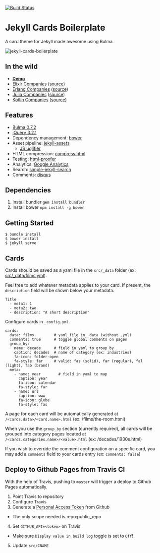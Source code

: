 [![Build Status](https://travis-ci.org/burden/jekyll-cards-boilerplate.svg?branch=master)](https://travis-ci.org/burden/jekyll-cards-boilerplate)
# Jekyll Cards Boilerplate

A card theme for Jekyll made awesome using Bulma.

![jekyll-cards-boilerplate](https://raw.githubusercontent.com/burden/jekyll-cards-boilerplate/master/screenshot.png)

## In the wild

- **[Demo](https://jekyll-cards-boilerplate.burden.cc/)**
- [Elixir Companies](https://elixir-companies.com) ([source](https://github.com/doomspork/elixir-companies))
- [Erlang Companies](https://erlang-companies.org) ([source](https://github.com/starbelly/erlang-companies))
- [Julia Companies](https://julia-companies.org) ([source](https://github.com/cursorinsight/julia-companies))
- [Kotlin Companies](https://kotlin-companies.com) ([source](https://github.com/utensils/kotlin-companies))


## Features

- [Bulma 0.7.2](https://github.com/jgthms/bulma/tree/0.7.2)
- [jQuery 3.2.1](https://github.com/jquery/jquery/tree/3.2.1)
- Dependency management: [bower](https://bower.io)
- Asset pipeline: [jekyll-assets](https://rubygems.org/gems/jekyll-assets)
  - [JS uglifier](https://rubygems.org/gems/uglifier/versions/3.2.0)
- HTML compression: [compress.html](http://jch.penibelst.de/)
- Testing: [html-proofer](https://github.com/gjtorikian/html-proofer)
- Analytics: [Google Analytics](https://www.google.com/analytics/)
- Search: [simple-jekyll-search](https://github.com/christian-fei/Simple-Jekyll-Search/tree/v1.7.0)
- Comments: [disqus](https://disqus.com)


## Dependencies

1. Install bundler `gem install bundler`
2. Install bower `npm install -g bower`

## Getting Started

```
$ bundle install
$ bower install
$ jekyll serve
```


## Cards

Cards should be saved as a yaml file in the `src/_data` folder (ex: [src/_data/films.yml](https://github.com/burden/jekyll-cards-boilerplate/blob/master/src/_data/films.yml)).

Feel free to add whatever metadata applies to your card. If present, the `description` field will be shown below your metadata.
```
Title
  - meta1: 1
  - meta2: two
  - description: "A short description"
```


Configure cards in `_config.yml`.

```
cards:
  data: films         # yaml file in _data (without .yml)
  comments: true      # toggle global comments on pages
  group_by:
    name: decade      # field in yaml to group by
    caption: decades  # name of category (ex: industries)  
    fa-icon: folder-open
    fa-style: far     # valid: fas (solid), far (regular), fal (light), fab (brand)
  meta:
    - name: year        # field in yaml to map
      caption: year
      fa-icon: calendar
      fa-style: far
    - name: url
      caption: www
      fa-icon: globe
      fa-style: fas

```

A page for each card will be automatically generated at `/<cards.data>/<card.name>.html` (ex: /films/the-room.html)

When you use the `group_by` section (currently required), all cards will be grouped into category pages located at `/<cards.categories.name>/<value>.html` (ex: /decades/1930s.html)

If you wish to override the comment configuration on a specific card, you may add a `comments` field to your cards entry (ex: `comments: false`)



## Deploy to Github Pages from Travis CI
With the help of Travis, pushing to `master` will trigger a deploy to Github Pages automatically.

1. Point Travis to repository
2. Configure Travis
3. Generate a [Personal Access Token](https://github.com/settings/tokens) from Github
  - The only scope needed is repo:public_repo
4. Set `GITHUB_API=<token>` on Travis
  - Make sure `Display value in build log` toggle is set to `Off`!
5. Update `src/CNAME`
